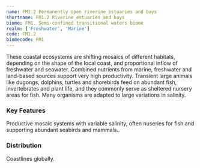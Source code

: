 ```yaml
---
name: FM1.2 Permanently open riverine estuaries and bays
shortname: FM1.2 Riverine estuaries and bays
biome: FM1. Semi-confined transitional waters biome
realm: ['Freshwater', 'Marine']
code: FM1.2
biomecode: FM1
---
```


These coastal ecosystems are shifting mosaics of different habitats, depending on the shape of the local coast, and proportional inflow of freshwater and seawater. Combined nutrients from marine, freshwater and land-based sources support very high productivity. Transient large animals like dugongs, dolphins, turtles and shorebirds feed on abundant fish, invertebrates and plant life, and they commonly serve as sheltered nursery areas for fish. Many organisms are adapted to large variations in salinity.

### Key Features

Productive mosaic systems with variable salinity, often nuseries for fish and supporting abundant seabirds and mammals..

### Distribution

Coastlines globally.
